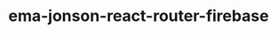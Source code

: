 # ema-jonson-react-router-firebase

<!-- Security scan triggered at 2025-09-01 22:31:56 -->

<!-- Security scan triggered at 2025-09-07 01:42:22 -->

<!-- Security scan triggered at 2025-09-09 05:20:25 -->

<!-- Security scan triggered at 2025-09-28 15:23:23 -->